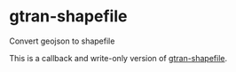 # gtran-shapefile

Convert geojson to shapefile

This is a callback and write-only version of [gtran-shapefile](https://github.com/haoliangyu/gtran-shapefile).
